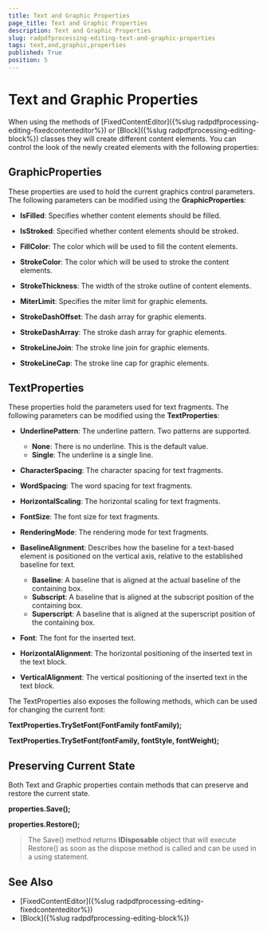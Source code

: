```yaml
---
title: Text and Graphic Properties
page_title: Text and Graphic Properties
description: Text and Graphic Properties
slug: radpdfprocessing-editing-text-and-graphic-properties
tags: text,and,graphic,properties
published: True
position: 5
---
```


# Text and Graphic Properties



When using the methods of [FixedContentEditor]({%slug radpdfprocessing-editing-fixedcontenteditor%}) or [Block]({%slug radpdfprocessing-editing-block%}) classes they will create different content elements. You can control the look of the newly created elements with the following properties:
      

## GraphicProperties

These properties are used to hold the current graphics control parameters. The following parameters can be modified using the __GraphicProperties__:
        

* __IsFilled__: Specifies whether content elements should be filled.

* __IsStroked__: Specified whether content elements should be stroked.

* __FillColor__: The color which will be used to fill the content elements.

* __StrokeColor__: The color which will be used to stroke the content elements.

* __StrokeThickness__: The width of the stroke outline of content elements.

* __MiterLimit__: Specifies the miter limit for graphic elements.

* __StrokeDashOffset__: The dash array for graphic elements.

* __StrokeDashArray__: The stroke dash array for graphic elements.

* __StrokeLineJoin__: The stroke line join for graphic elements.

* __StrokeLineCap__: The stroke line cap for graphic elements.
            

## TextProperties

These properties hold the parameters used for text fragments. The following parameters can be modified using the __TextProperties__:
        

* __UnderlinePattern__: The underline pattern. Two patterns are supported.   
	* __None__: There is no underline. This is the default value.      
	* __Single__: The underline is a single line.
	
* __CharacterSpacing__: The character spacing for text fragments.

* __WordSpacing__: The word spacing for text fragments.

* __HorizontalScaling__: The horizontal scaling for text fragments.

* __FontSize__: The font size for text fragments.

* __RenderingMode__: The rendering mode for text fragments.

* __BaselineAlignment__: Describes how the baseline for a text-based element is positioned on the vertical axis, relative to the established baseline for text.
	* __Baseline__: A baseline that is aligned at the actual baseline of the containing box.
	* __Subscript__: A baseline that is aligned at the subscript position of the containing box.
	* __Superscript__: A baseline that is aligned at the superscript position of the containing box.

* __Font__: The font for the inserted text.

* __HorizontalAlignment__: The horizontal positioning of the inserted text in the text block.

* __VerticalAlignment__: The vertical positioning of the inserted text in the text block.
            

The TextProperties also exposes the following methods, which can be used for changing the current font:
        

__TextProperties.TrySetFont(FontFamily fontFamily);__

__TextProperties.TrySetFont(fontFamily, fontStyle, fontWeight);__

## Preserving Current State

Both Text and Graphic properties contain methods that can preserve and restore the current state.
        

__properties.Save();__

__properties.Restore();__

>The Save() method returns __IDisposable__ object that will execute Restore() as soon as the dispose method is called and can be used in a using statement.
          

## See Also

 * [FixedContentEditor]({%slug radpdfprocessing-editing-fixedcontenteditor%})
 * [Block]({%slug radpdfprocessing-editing-block%})
